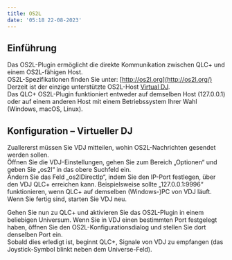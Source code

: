 ```yaml
---
title: OS2L
date: '05:18 22-08-2023'
---
```


Einführung
------------

Das OS2L-Plugin ermöglicht die direkte Kommunikation zwischen QLC+ und einem OS2L-fähigen Host.  
OS2L-Spezifikationen finden Sie unter: [http://os2l.org](http://os2l.org/)  
Derzeit ist der einzige unterstützte OS2L-Host [Virtual DJ](https://www.virtualdj.com/).  
Das QLC+ OS2L-Plugin funktioniert entweder auf demselben Host (127.0.0.1) oder auf einem anderen Host mit einem Betriebssystem Ihrer Wahl (Windows, macOS, Linux).

Konfiguration – Virtueller DJ
--------------------------

Zuallererst müssen Sie VDJ mitteilen, wohin OS2L-Nachrichten gesendet werden sollen.  
Öffnen Sie die VDJ-Einstellungen, gehen Sie zum Bereich „Optionen“ und geben Sie „os2l“ in das obere Suchfeld ein.  
Ändern Sie das Feld „os2lDirectIp“, indem Sie den IP-Port festlegen, über den VDJ QLC+ erreichen kann. Beispielsweise sollte „127.0.0.1:9996“ funktionieren, wenn QLC+ auf demselben (Windows-)PC von VDJ läuft.  
Wenn Sie fertig sind, starten Sie VDJ neu.  
  
Gehen Sie nun zu QLC+ und aktivieren Sie das OS2L-Plugin in einem beliebigen Universum. Wenn Sie in VDJ einen bestimmten Port festgelegt haben, öffnen Sie den OS2L-Konfigurationsdialog und stellen Sie dort denselben Port ein.  
Sobald dies erledigt ist, beginnt QLC+, Signale von VDJ zu empfangen (das Joystick-Symbol blinkt neben dem Universe-Feld).